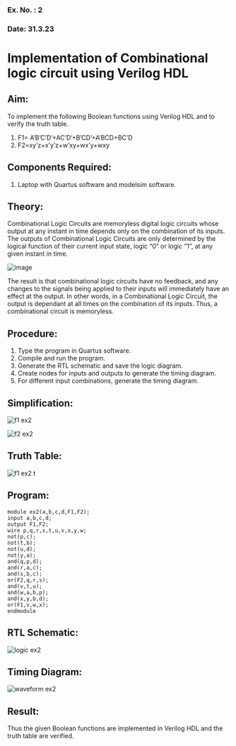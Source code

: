 ### Ex. No. : 2 
### Date: 31.3.23 
# Implementation of Combinational logic circuit using Verilog HDL
## Aim:
To implement the following Boolean functions using Verilog HDL and to verify the truth table.
1. F1= A’B’C’D’+AC’D’+B’CD’+A’BCD+BC’D
2. F2=xy’z+x’y’z+w’xy+wx’y+wxy

## Components Required:
1.	Laptop with Quartus software and modelsim software.

## Theory:
Combinational Logic Circuits are memoryless digital logic circuits whose output at any instant in time depends only on the combination of its inputs.
The outputs of Combinational Logic Circuits are only determined by the logical function of their current input state, logic “0” or logic “1”, at any given instant in time.

![image](https://github.com/rvinifa/ex.2/assets/133735746/949815d3-0912-49c7-81c0-eea1c148d48e)

The result is that combinational logic circuits have no feedback, and any changes to the signals being applied to their inputs will immediately have an effect at the output. In other words, in a Combinational Logic Circuit, the output is dependant at all times on the combination of its inputs. Thus, a combinational circuit is memoryless.

## Procedure:
1.	Type the program in Quartus software.
2.	Compile and run the program.
3.	Generate the RTL schematic and save the logic diagram.
4.	Create nodes for inputs and outputs to generate the timing diagram.
5.	For different input combinations, generate the timing diagram.

## Simplification:
![f1 ex2](https://github.com/BALA291/ex.2/assets/120717501/d0adf6a0-b171-42fa-9b94-8a8541fbb3b1)

![f2 ex2](https://github.com/BALA291/ex.2/assets/120717501/c0f55a97-727f-4e40-a63e-1af94d91a01c)

## Truth Table:
![f1 ex2 t](https://github.com/BALA291/ex.2/assets/120717501/38570151-47b6-4fb6-96f9-3090480b4915)


## Program:
```
module ex2(a,b,c,d,F1,F2);
input a,b,c,d;
output F1,F2;
wire p,q,r,s,t,u,v,x,y,w;
not(p,c);
not(t,b);
not(u,d);
not(y,a);
and(q,p,d);
and(r,a,c);
and(s,b,c); 
or(F2,q,r,s);
and(v,t,u);
and(w,a,b,p);
and(x,y,b,d);
or(F1,v,w,x);
endmodule
```

## RTL Schematic:

![logic ex2](https://github.com/BALA291/ex.2/assets/120717501/87f8eacc-7fb1-47b7-9ef8-6f526d8b4457)


## Timing Diagram:

![waveform ex2](https://github.com/BALA291/ex.2/assets/120717501/011baaa8-e7e0-4b24-ad95-ab8f05519227)


## Result:

Thus the given Boolean functions are implemented in Verilog HDL and the truth table are verified.



